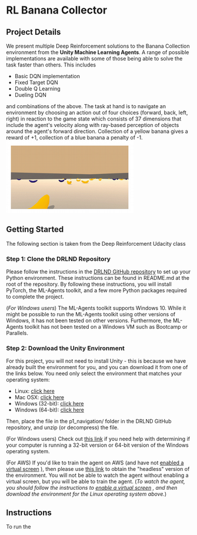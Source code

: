 # RL Banana Collector

## Project Details
We present multiple Deep Reinforcement solutions to the Banana Collection environment from 
the **Unity Machine Learning Agents**. 
A range of possible implementations are available with some of those being able to solve
the task faster than others. This includes
* Basic DQN implementation
* Fixed Target DQN
* Double Q Learning
* Dueling DQN

and combinations of the above. The task at hand is to navigate an environment by choosing
an action out of four choices (forward, back, left, right) in reaction to the game state
which consists of 37 dimensions that include the agent's velocity along 
with ray-based perception of objects around the agent's forward direction. 
Collection of a yellow banana gives a reward of +1, collection of a blue banana
a penalty of -1.
![alt text](figures/banana.png "Scores")

## Getting Started
The following section is taken from the Deep Reinforcement Udacity class

### Step 1: Clone the DRLND Repository

Please follow the instructions in the 
[DRLND GitHub repository](https://github.com/udacity/deep-reinforcement-learning#dependencies) 
to set up your Python environment. 
These instructions can be found in README.md at the root of the repository. 
By following these instructions, you will install PyTorch, the ML-Agents toolkit, 
and a few more Python packages required to complete the project.

(*For Windows users*) The ML-Agents toolkit supports Windows 10. 
While it might be possible to run the ML-Agents toolkit using other versions of Windows, 
it has not been tested on other versions. 
Furthermore, the ML-Agents toolkit has not been tested on a Windows VM 
such as Bootcamp or Parallels. 

### Step 2: Download the Unity Environment

For this project, you will not need to install Unity - this is because we have already built the environment for you, and you can download it from one of the links below. You need only select the environment that matches your operating system:

* Linux: [click here](https://s3-us-west-1.amazonaws.com/udacity-drlnd/P1/Banana/Banana_Linux.zip)
* Mac OSX: [click here](https://s3-us-west-1.amazonaws.com/udacity-drlnd/P1/Banana/Banana.app.zip)
* Windows (32-bit): [click here](https://s3-us-west-1.amazonaws.com/udacity-drlnd/P1/Banana/Banana_Windows_x86.zip)
* Windows (64-bit): [click here](https://s3-us-west-1.amazonaws.com/udacity-drlnd/P1/Banana/Banana_Windows_x86_64.zip)

Then, place the file in the p1_navigation/ folder in the DRLND GitHub repository, and unzip (or decompress) the file.

(For Windows users) Check out 
[this link](https://support.microsoft.com/en-us/help/827218/how-to-determine-whether-a-computer-is-running-a-32-bit-version-or-64) 
if you need help with determining if your computer is running a 32-bit version or 64-bit version of the Windows operating system.

(For AWS) If you'd like to train the agent on AWS (and have not 
[enabled a virtual screen](https://github.com/Unity-Technologies/ml-agents/blob/master/docs/Training-on-Amazon-Web-Service.md)
), then please use 
[this link](https://s3-us-west-1.amazonaws.com/udacity-drlnd/P1/Banana/Banana_Linux_NoVis.zip) 
to obtain the "headless" version of the environment. 
You will not be able to watch the agent without enabling a virtual screen, 
but you will be able to train the agent. 
(*To watch the agent, you should follow the instructions to 
[enable a virtual screen](https://github.com/Unity-Technologies/ml-agents/blob/master/docs/Training-on-Amazon-Web-Service.md)
, and then download the environment for the Linux operating system above.*)

## Instructions
To run the 